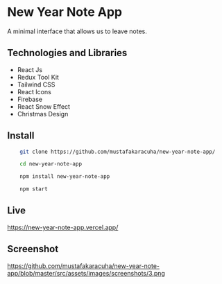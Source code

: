 
# New Year Note App

A minimal interface that allows us to leave notes.


## Technologies and Libraries

- React Js
- Redux Tool Kit
- Tailwind CSS
- React Icons
- Firebase
- React Snow Effect
- Christmas Design



  
## Install 

```bash 
    git clone https://github.com/mustafakaracuha/new-year-note-app/
```
```bash 
    cd new-year-note-app
```
```bash 
    npm install new-year-note-app
```
```bash 
    npm start
```


    
## Live
https://new-year-note-app.vercel.app/

  
## Screenshot

https://github.com/mustafakaracuha/new-year-note-app/blob/master/src/assets/images/screenshots/3.png


  